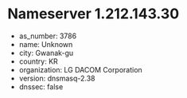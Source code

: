 # Nameserver 1.212.143.30

* as_number: 3786
* name: Unknown
* city: Gwanak-gu
* country: KR
* organization: LG DACOM Corporation
* version: dnsmasq-2.38
* dnssec: false
